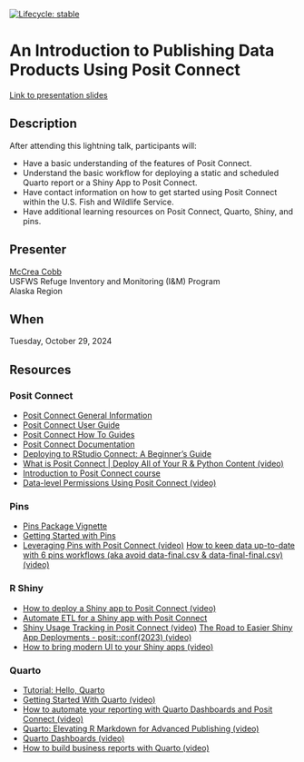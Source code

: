 
<!-- badges: start -->
<!-- For more info: https://usethis.r-lib.org/reference/badges.html -->

[![Lifecycle:
stable](https://img.shields.io/badge/lifecycle-stable-green.svg)](https://lifecycle.r-lib.org/articles/stages.html#stable)

<!-- badges: end -->

# An Introduction to Publishing Data Products Using Posit Connect

[Link to presentation
slides](https://usfws.github.io/posit-connect-presentation/#/an-introduction-to-publishing-data-products-using-posit-connect)

## Description

After attending this lightning talk, participants will:

- Have a basic understanding of the features of Posit Connect.
- Understand the basic workflow for deploying a static and scheduled
  Quarto report or a Shiny App to Posit Connect.
- Have contact information on how to get started using Posit Connect
  within the U.S. Fish and Wildlife Service.
- Have additional learning resources on Posit Connect, Quarto, Shiny,
  and pins.

## Presenter

[McCrea Cobb](mailto:mccrea_cobb@fws.gov)  
USFWS Refuge Inventory and Monitoring (I&M) Program  
Alaska Region

## When

Tuesday, October 29, 2024

## Resources

### Posit Connect

- [Posit Connect General
  Information](https://posit.co/products/enterprise/connect/)
- [Posit Connect User Guide](https://docs.posit.co/connect/user/)
- [Posit Connect How To Guides](https://docs.posit.co/connect/how-to/)
- [Posit Connect
  Documentation](https://docs.posit.co/pct/documentation.html)
- [Deploying to RStudio Connect: A Beginner’s
  Guide](https://www.appsilon.com/post/deploying-to-rstudio-connect)
- [What is Posit Connect \| Deploy All of Your R & Python Content
  (video)](https://www.youtube.com/watch?v=YdRa0ef9TGQ)
- [Introduction to Posit Connect
  course](https://www.jumpingrivers.com/training/course/introduction-posit-connect-deployment-management/)
- [Data-level Permissions Using Posit Connect
  (video)](https://www.youtube.com/watch?v=ivEoeyWJzVY)

### Pins

- [Pins Package Vignette](https://pins.rstudio.com/index.html)
- [Getting Started with
  Pins](https://pins.rstudio.com/articles/pins.html)
- [Leveraging Pins with Posit Connect
  (video)](https://www.youtube.com/watch?v=q7yCapEdzhk) [How to keep
  data up-to-date with 6 pins workflows (aka avoid data-final.csv &
  data-final-final.csv)
  (video)](https://www.youtube.com/watch?v=t8A-ysXinpE)

### R Shiny

- [How to deploy a Shiny app to Posit Connect
  (video)](https://www.youtube.com/watch?v=i61kMfGBFgQ)
- [Automate ETL for a Shiny app with Posit
  Connect](https://cran.r-project.org/web/packages/pins/vignettes/posit-connect.html)
- [Shiny Usage Tracking in Posit Connect
  (video)](https://www.youtube.com/watch?v=0iljqY9j64U) [The Road to
  Easier Shiny App Deployments - posit::conf(2023)
  (video)](https://www.youtube.com/watch?v=Um74HcYhhzE)
- [How to bring modern UI to your Shiny apps
  (video)](https://www.youtube.com/watch?v=O6WLERr5bKU)

### Quarto

- [Tutorial: Hello,
  Quarto](https://quarto.org/docs/get-started/hello/rstudio.html)
- [Getting Started With Quarto
  (video)](https://www.youtube.com/watch?v=_f3latmOhew)
- [How to automate your reporting with Quarto Dashboards and Posit
  Connect (video)](https://www.youtube.com/watch?v=xnJuXOw7iu8)  
- [Quarto: Elevating R Markdown for Advanced Publishing
  (video)](https://www.youtube.com/watch?v=8qR0wtJEDX4)
- [Quarto Dashboards
  (video)](https://www.youtube.com/watch?v=_VGJIPRGTy4)
- [How to build business reports with Quarto
  (video)](https://www.youtube.com/watch?v=Hl9TvhlzfV4)
